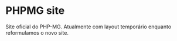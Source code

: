 # PHPMG site

Site oficial do PHP-MG. Atualmente com layout temporário enquanto reformulamos o novo site.
